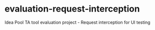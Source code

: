 # evaluation-request-interception

Idea Pool TA tool evaluation project - Request interception for UI testing
